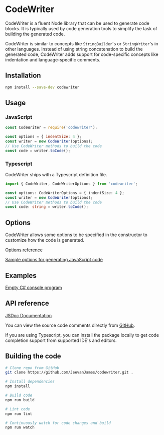 # CodeWriter
CodeWriter is a fluent Node library that can be used to generate code blocks. It is typically used by code generation tools to simplify the task of building the generated code.

CodeWriter is similar to concepts like `StringBuilder`'s or `StringWriter`'s in other languages. Instead of using string concatenation to build the generated code, CodeWriter adds support for code-specific concepts like indentation and language-specific comments.

## Installation
```sh
npm install --save-dev codewriter
```

## Usage

### JavaScript
```js
const CodeWriter = require('codewriter');

const options = { indentSize: 4 };
const writer = new CodeWriter(options);
// Use CodeWriter methods to build the code
const code = writer.toCode();
```

### Typescript
CodeWriter ships with a Typescript definition file.
```ts
import { CodeWriter, CodeWriterOptions } from 'codewriter';

const options: CodeWriterOptions = { indentSize: 4 };
const writer = new CodeWriter(options);
// Use CodeWriter methods to build the code
const code: string = writer.toCode();
```

## Options
CodeWriter allows some options to be specified in the constructor to customize how the code is generated.

[Options reference](docs/options.md)

[Sample options for generating JavaScript code](docs/options-example.md)

## Examples
[Empty C# console program](docs/example-csharp-empty-console.md)

## API reference
[JSDoc Documentation](docs/API.md)

You can view the source code comments directly from [GitHub](https://github.com/JeevanJames/codewriter/blob/master/src/index.ts).

If you are using Typescript, you can install the package locally to get code completion support from supported IDE's and editors.

## Building the code
```sh
# Clone repo from GitHub
git clone https://github.com/JeevanJames/codewriter.git .

# Install dependencies
npm install

# Build code
npm run build

# Lint code
npm run lint

# Continuously watch for code changes and build
npm run watch
```
